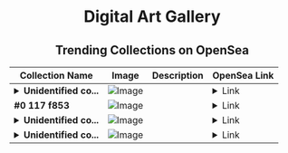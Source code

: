 <div align="center">

# Digital Art Gallery

## Trending Collections on OpenSea

| Collection Name                       | Image                                                                                     | Description                       | OpenSea Link                                                                                          |
|---------------------------------------|-------------------------------------------------------------------------------------------|-----------------------------------|--------------------------------------------------------------------------------------------------------|
| **<details><summary>Unidentified co...</summary>Unidentified contract a954bae1-1a7a-455d-87ee-e122ffab1cbe</details>** | ![Image](https://i.seadn.io/s/raw/files/f91e038ef392026278cd44518c7228c1.gif?w=500&auto=format?w=200&auto=format) |  | <details><summary>Link</summary>[Unidentified contract a954bae1-1a7a-455d-87ee-e122ffab1cbe](https://opensea.io/collection/unidentified-contract-a954bae1-1a7a-455d-87ee-e122)</details> |
| **#0 117 f853** | ![Image](https://i.seadn.io/s/raw/files/f053834f05a4c1a44a3127b0358dc117.jpg?w=500&auto=format?w=200&auto=format) |  | <details><summary>Link</summary>[#0 117 f853](https://opensea.io/collection/0-117-f853)</details> |
| **<details><summary>Unidentified co...</summary>Unidentified contract 44080614-17bd-42fb-890b-85793346223b</details>** | ![Image](https://i.seadn.io/s/raw/files/e86404459f0a28661c41bd910f8b5899.png?w=500&auto=format?w=200&auto=format) |  | <details><summary>Link</summary>[Unidentified contract 44080614-17bd-42fb-890b-85793346223b](https://opensea.io/collection/unidentified-contract-44080614-17bd-42fb-890b-8579)</details> |
| **<details><summary>Unidentified co...</summary>Unidentified contract f218ec81-c53c-4a9d-85aa-682cf50d0fda</details>** | ![Image](https://i.seadn.io/s/raw/files/5def9fd84aee5ffc872291bb3254e9ac.png?w=500&auto=format?w=200&auto=format) |  | <details><summary>Link</summary>[Unidentified contract f218ec81-c53c-4a9d-85aa-682cf50d0fda](https://opensea.io/collection/unidentified-contract-f218ec81-c53c-4a9d-85aa-682c)</details> |

</div>